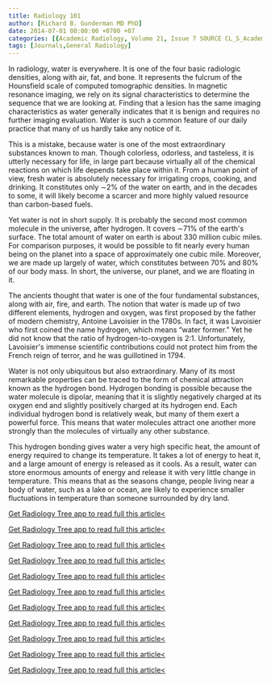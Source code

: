 ```yaml
---
title: Radiology 101
author: [Richard B. Gunderman MD PhD]
date: 2014-07-01 00:00:00 +0700 +07
categories: [{Academic Radiology, Volume 21, Issue 7 SOURCE CL_S_AcademicRadiologyVolume21Issue7 1}]
tags: [Journals,General Radiology]
---
```

In radiology, water is everywhere. It is one of the four basic radiologic densities, along with air, fat, and bone. It represents the fulcrum of the Hounsfield scale of computed tomographic densities. In magnetic resonance imaging, we rely on its signal characteristics to determine the sequence that we are looking at. Finding that a lesion has the same imaging characteristics as water generally indicates that it is benign and requires no further imaging evaluation. Water is such a common feature of our daily practice that many of us hardly take any notice of it.

This is a mistake, because water is one of the most extraordinary substances known to man. Though colorless, odorless, and tasteless, it is utterly necessary for life, in large part because virtually all of the chemical reactions on which life depends take place within it. From a human point of view, fresh water is absolutely necessary for irrigating crops, cooking, and drinking. It constitutes only ∼2% of the water on earth, and in the decades to some, it will likely become a scarcer and more highly valued resource than carbon-based fuels.

Yet water is not in short supply. It is probably the second most common molecule in the universe, after hydrogen. It covers ∼71% of the earth's surface. The total amount of water on earth is about 330 million cubic miles. For comparison purposes, it would be possible to fit nearly every human being on the planet into a space of approximately one cubic mile. Moreover, we are made up largely of water, which constitutes between 70% and 80% of our body mass. In short, the universe, our planet, and we are floating in it.

The ancients thought that water is one of the four fundamental substances, along with air, fire, and earth. The notion that water is made up of two different elements, hydrogen and oxygen, was first proposed by the father of modern chemistry, Antoine Lavoisier in the 1780s. In fact, it was Lavoisier who first coined the name hydrogen, which means “water former.” Yet he did not know that the ratio of hydrogen-to-oxygen is 2:1. Unfortunately, Lavoisier's immense scientific contributions could not protect him from the French reign of terror, and he was guillotined in 1794.

Water is not only ubiquitous but also extraordinary. Many of its most remarkable properties can be traced to the form of chemical attraction known as the hydrogen bond. Hydrogen bonding is possible because the water molecule is dipolar, meaning that it is slightly negatively charged at its oxygen end and slightly positively charged at its hydrogen end. Each individual hydrogen bond is relatively weak, but many of them exert a powerful force. This means that water molecules attract one another more strongly than the molecules of virtually any other substance.

This hydrogen bonding gives water a very high specific heat, the amount of energy required to change its temperature. It takes a lot of energy to heat it, and a large amount of energy is released as it cools. As a result, water can store enormous amounts of energy and release it with very little change in temperature. This means that as the seasons change, people living near a body of water, such as a lake or ocean, are likely to experience smaller fluctuations in temperature than someone surrounded by dry land.

[Get Radiology Tree app to read full this article<](https://clinicalpub.com/app)

[Get Radiology Tree app to read full this article<](https://clinicalpub.com/app)

[Get Radiology Tree app to read full this article<](https://clinicalpub.com/app)

[Get Radiology Tree app to read full this article<](https://clinicalpub.com/app)

[Get Radiology Tree app to read full this article<](https://clinicalpub.com/app)

[Get Radiology Tree app to read full this article<](https://clinicalpub.com/app)

[Get Radiology Tree app to read full this article<](https://clinicalpub.com/app)

[Get Radiology Tree app to read full this article<](https://clinicalpub.com/app)

[Get Radiology Tree app to read full this article<](https://clinicalpub.com/app)

[Get Radiology Tree app to read full this article<](https://clinicalpub.com/app)

[Get Radiology Tree app to read full this article<](https://clinicalpub.com/app)